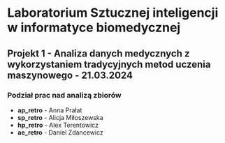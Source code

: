 # Laboratorium Sztucznej inteligencji w informatyce biomedycznej

## Projekt 1 - Analiza danych medycznych z wykorzystaniem tradycyjnych metod uczenia maszynowego - 21.03.2024

### Podział prac nad analizą zbiorów
- **ap_retro** - Anna Prałat
- **sp_retro** - Alicja Miłoszewska
- **hp_retro** - Alex Terentowicz
- **ae_retro** - Daniel Zdancewicz

